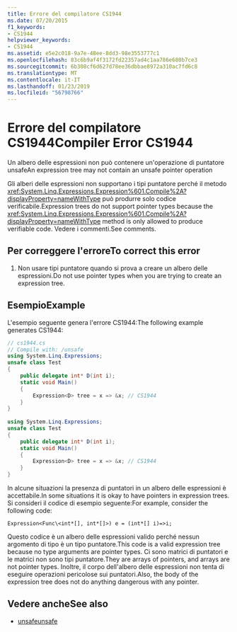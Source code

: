 ```yaml
---
title: Errore del compilatore CS1944
ms.date: 07/20/2015
f1_keywords:
- CS1944
helpviewer_keywords:
- CS1944
ms.assetid: e5e2c018-9a7e-48ee-8dd3-98e3553777c1
ms.openlocfilehash: 83c6b9af4f3172fd22357ad4c1aa786e680b7ce3
ms.sourcegitcommit: 6b308cf6d627d78ee36dbbae8972a310ac7fd6c8
ms.translationtype: MT
ms.contentlocale: it-IT
ms.lasthandoff: 01/23/2019
ms.locfileid: "56798766"
---
```

# <a name="compiler-error-cs1944"></a><span data-ttu-id="465a3-102">Errore del compilatore CS1944</span><span class="sxs-lookup"><span data-stu-id="465a3-102">Compiler Error CS1944</span></span>
<span data-ttu-id="465a3-103">Un albero delle espressioni non può contenere un'operazione di puntatore unsafe</span><span class="sxs-lookup"><span data-stu-id="465a3-103">An expression tree may not contain an unsafe pointer operation</span></span>  
  
 <span data-ttu-id="465a3-104">Gli alberi delle espressioni non supportano i tipi puntatore perché il metodo <xref:System.Linq.Expressions.Expression%601.Compile%2A?displayProperty=nameWithType> può produrre solo codice verificabile.</span><span class="sxs-lookup"><span data-stu-id="465a3-104">Expression trees do not support pointer types because the <xref:System.Linq.Expressions.Expression%601.Compile%2A?displayProperty=nameWithType> method is only allowed to produce verifiable code.</span></span> <span data-ttu-id="465a3-105">Vedere i commenti.</span><span class="sxs-lookup"><span data-stu-id="465a3-105">See comments.</span></span>  
  
## <a name="to-correct-this-error"></a><span data-ttu-id="465a3-106">Per correggere l'errore</span><span class="sxs-lookup"><span data-stu-id="465a3-106">To correct this error</span></span>  
  
1.  <span data-ttu-id="465a3-107">Non usare tipi puntatore quando si prova a creare un albero delle espressioni.</span><span class="sxs-lookup"><span data-stu-id="465a3-107">Do not use pointer types when you are trying to create an expression tree.</span></span>  
  
## <a name="example"></a><span data-ttu-id="465a3-108">Esempio</span><span class="sxs-lookup"><span data-stu-id="465a3-108">Example</span></span>  
 <span data-ttu-id="465a3-109">L'esempio seguente genera l'errore CS1944:</span><span class="sxs-lookup"><span data-stu-id="465a3-109">The following example generates CS1944:</span></span>  
  
```csharp  
// cs1944.cs  
// Compile with: /unsafe  
using System.Linq.Expressions;  
unsafe class Test  
{  
    public delegate int* D(int i);  
    static void Main()  
    {  
        Expression<D> tree = x => &x; // CS1944  
    }  
}  
  
using System.Linq.Expressions;  
unsafe class Test  
{  
    public delegate int* D(int i);  
    static void Main()  
    {  
        Expression<D> tree = x => &x; // CS1944  
    }  
}  
```  
  
 <span data-ttu-id="465a3-110">In alcune situazioni la presenza di puntatori in un albero delle espressioni è accettabile.</span><span class="sxs-lookup"><span data-stu-id="465a3-110">In some situations it is okay to have pointers in expression trees.</span></span> <span data-ttu-id="465a3-111">Si consideri il codice di esempio seguente:</span><span class="sxs-lookup"><span data-stu-id="465a3-111">For example, consider the following code:</span></span>  
  
 `Expression<Func\<int*[], int*[]>) e = (int*[] i)=>i;`  
  
 <span data-ttu-id="465a3-112">Questo codice è un albero delle espressioni valido perché nessun argomento di tipo è un tipo puntatore.</span><span class="sxs-lookup"><span data-stu-id="465a3-112">This code is a valid expression tree because no type arguments are pointer types.</span></span> <span data-ttu-id="465a3-113">Ci sono matrici di puntatori e le matrici non sono tipi puntatore.</span><span class="sxs-lookup"><span data-stu-id="465a3-113">They are arrays of pointers, and arrays are not pointer types.</span></span> <span data-ttu-id="465a3-114">Inoltre, il corpo dell'albero delle espressioni non tenta di eseguire operazioni pericolose sui puntatori.</span><span class="sxs-lookup"><span data-stu-id="465a3-114">Also, the body of the expression tree does not do anything dangerous with any pointer.</span></span>  
  
## <a name="see-also"></a><span data-ttu-id="465a3-115">Vedere anche</span><span class="sxs-lookup"><span data-stu-id="465a3-115">See also</span></span>

- [<span data-ttu-id="465a3-116">unsafe</span><span class="sxs-lookup"><span data-stu-id="465a3-116">unsafe</span></span>](../../csharp/language-reference/keywords/unsafe.md)
